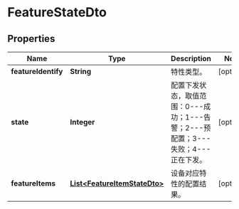 
# FeatureStateDto

## Properties
Name | Type | Description | Notes
------------ | ------------- | ------------- | -------------
**featureIdentify** | **String** | 特性类型。 |  [optional]
**state** | **Integer** | 配置下发状态，取值范围：0---成功；1---告警；2---预配置；3---失败；4---正在下发。 |  [optional]
**featureItems** | [**List&lt;FeatureItemStateDto&gt;**](FeatureItemStateDto.md) | 设备对应特性的配置结果。 |  [optional]



